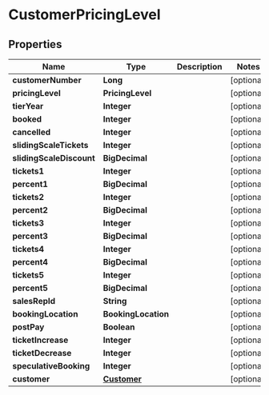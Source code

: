

# CustomerPricingLevel


## Properties

| Name | Type | Description | Notes |
|------------ | ------------- | ------------- | -------------|
|**customerNumber** | **Long** |  |  [optional] |
|**pricingLevel** | **PricingLevel** |  |  [optional] |
|**tierYear** | **Integer** |  |  [optional] |
|**booked** | **Integer** |  |  [optional] |
|**cancelled** | **Integer** |  |  [optional] |
|**slidingScaleTickets** | **Integer** |  |  [optional] |
|**slidingScaleDiscount** | **BigDecimal** |  |  [optional] |
|**tickets1** | **Integer** |  |  [optional] |
|**percent1** | **BigDecimal** |  |  [optional] |
|**tickets2** | **Integer** |  |  [optional] |
|**percent2** | **BigDecimal** |  |  [optional] |
|**tickets3** | **Integer** |  |  [optional] |
|**percent3** | **BigDecimal** |  |  [optional] |
|**tickets4** | **Integer** |  |  [optional] |
|**percent4** | **BigDecimal** |  |  [optional] |
|**tickets5** | **Integer** |  |  [optional] |
|**percent5** | **BigDecimal** |  |  [optional] |
|**salesRepId** | **String** |  |  [optional] |
|**bookingLocation** | **BookingLocation** |  |  [optional] |
|**postPay** | **Boolean** |  |  [optional] |
|**ticketIncrease** | **Integer** |  |  [optional] |
|**ticketDecrease** | **Integer** |  |  [optional] |
|**speculativeBooking** | **Integer** |  |  [optional] |
|**customer** | [**Customer**](Customer.md) |  |  [optional] |



